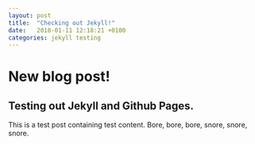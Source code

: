 ```yaml
---
layout: post
title:  "Checking out Jekyll!"
date:   2018-01-11 12:18:21 +0100
categories: jekyll testing
---
```

# New blog post!
## Testing out Jekyll and Github Pages.

This is a test post containing test content. Bore, bore, bore, snore, snore, snore.
